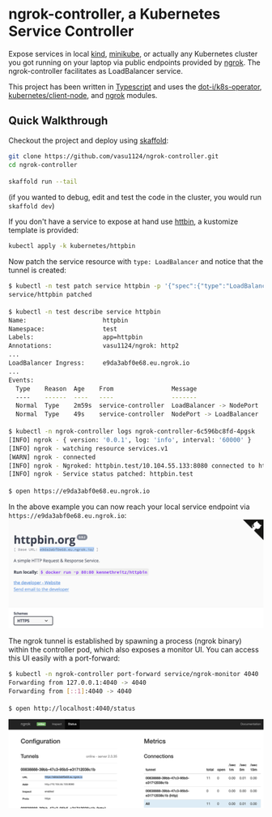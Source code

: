 # ngrok-controller, a Kubernetes Service Controller 

Expose services in local [kind](https://github.com/kubernetes-sigs/kind/), [minikube](https://github.com/kubernetes/minikube), or actually any Kubernetes cluster you got running on your laptop via public endpoints provided by [ngrok](ngrok.com). The ngrok-controller facilitates as LoadBalancer service.

This project has been written in [Typescript](https://www.typescriptlang.org/) and uses the [dot-i/k8s-operator](https://github.com/dot-i/k8s-operator-node), [kubernetes/client-node](https://github.com/kubernetes-client/javascript), and [ngrok](https://github.com/bubenshchykov/ngrok) modules.

## Quick Walkthrough

Checkout the project and deploy using [skaffold](https://skaffold.dev/):
```bash
git clone https://github.com/vasu1124/ngrok-controller.git
cd ngrok-controller

skaffold run --tail
```
(if you wanted to debug, edit and test the code in the cluster, you would run `skaffold dev`)

If you don't have a service to expose at hand use [httbin](https://httpbin.org), a kustomize template is provided:
```bash
kubectl apply -k kubernetes/httpbin
```

Now patch the service resource with `type: LoadBalancer` and notice that the tunnel is created:
```bash
$ kubectl -n test patch service httpbin -p '{"spec":{"type":"LoadBalancer"}}'
service/httpbin patched

$ kubectl -n test describe service httpbin
Name:                     httpbin
Namespace:                test
Labels:                   app=httpbin
Annotations:              vasu1124/ngrok: http2
...
LoadBalancer Ingress:     e9da3abf0e68.eu.ngrok.io
...
Events:
  Type    Reason  Age    From                Message
  ----    ------  ----   ----                -------
  Normal  Type    2m59s  service-controller  LoadBalancer -> NodePort
  Normal  Type    49s    service-controller  NodePort -> LoadBalancer

$ kubectl -n ngrok-controller logs ngrok-controller-6c596bc8fd-4pgsk
[INFO] ngrok - { version: '0.0.1', log: 'info', interval: '60000' }
[INFO] ngrok - watching resource services.v1
[WARN] ngrok - connected
[INFO] ngrok - Ngroked: httpbin.test/10.104.55.133:8080 connected to https://e9da3abf0e68.eu.ngrok.io
[INFO] ngrok - Service status patched: httpbin.test

$ open https://e9da3abf0e68.eu.ngrok.io
```
In the above example you can now reach your local service endpoint via `https://e9da3abf0e68.eu.ngrok.io`: ![](docs/images/httpbin.png)

The ngrok tunnel is established by spawning a process (ngrok binary) within the controller pod, which also exposes a monitor UI. You can access this UI easily with a port-forward:
```bash
$ kubectl -n ngrok-controller port-forward service/ngrok-monitor 4040
Forwarding from 127.0.0.1:4040 -> 4040
Forwarding from [::1]:4040 -> 4040

$ open http://localhost:4040/status
```
![](docs/images/ngrok-monitorui.png)